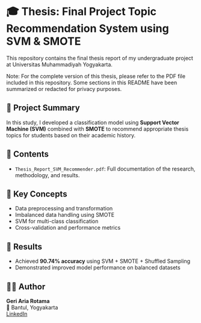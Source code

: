 # 🎓 Thesis: Final Project Topic Recommendation System using SVM & SMOTE

This repository contains the final thesis report of my undergraduate project at Universitas Muhammadiyah Yogyakarta.

Note: For the complete version of this thesis, please refer to the PDF file included in this repository. Some sections in this README have been summarized or redacted for privacy purposes.

## 📌 Project Summary
In this study, I developed a classification model using **Support Vector Machine (SVM)** combined with **SMOTE** to recommend appropriate thesis topics for students based on their academic history.

## 📄 Contents
- `Thesis_Report_SVM_Recommender.pdf`: Full documentation of the research, methodology, and results.

## 🧠 Key Concepts
- Data preprocessing and transformation
- Imbalanced data handling using SMOTE
- SVM for multi-class classification
- Cross-validation and performance metrics

## 🏁 Results
- Achieved **90.74% accuracy** using SVM + SMOTE + Shuffled Sampling
- Demonstrated improved model performance on balanced datasets

## 🙋‍♂️ Author
**Geri Aria Rotama**  
📍 Bantul, Yogyakarta  
[LinkedIn](www.linkedin.com/in/geriariarotama)


